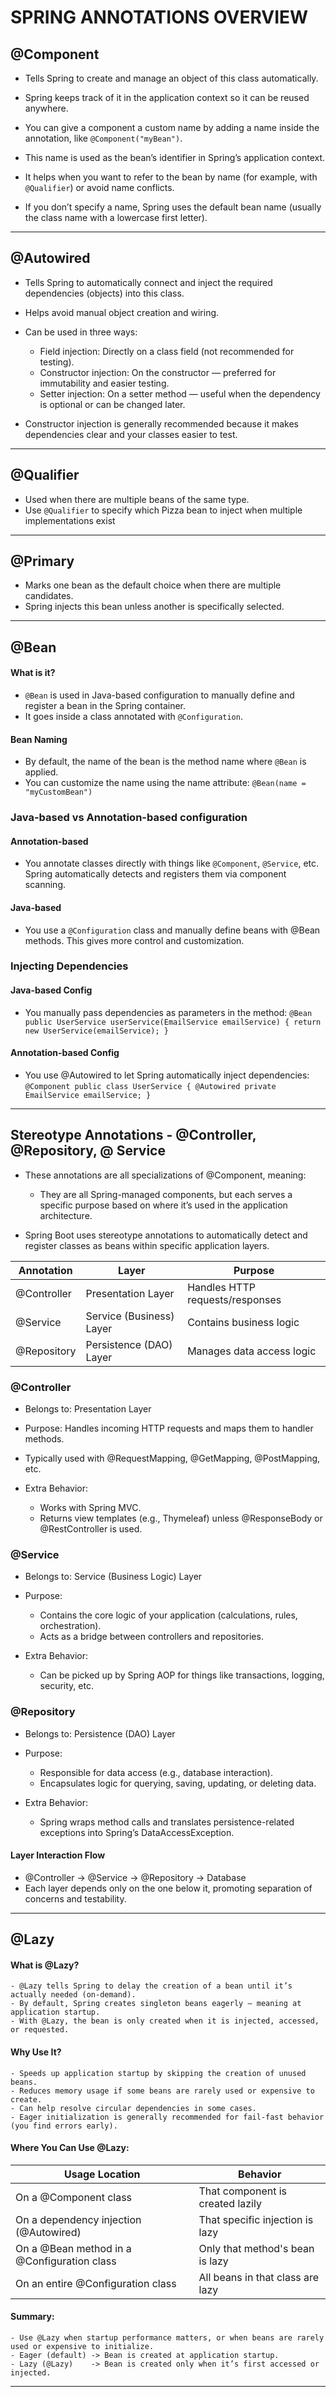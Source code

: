 # SPRING ANNOTATIONS OVERVIEW

## @Component

- Tells Spring to create and manage an object of this class automatically.
- Spring keeps track of it in the application context so it can be reused anywhere.

- You can give a component a custom name by adding a name inside the annotation, like `@Component("myBean")`.
- This name is used as the bean’s identifier in Spring’s application context.
- It helps when you want to refer to the bean by name (for example, with `@Qualifier`) or avoid name conflicts.
- If you don’t specify a name, Spring uses the default bean name (usually the class name with a lowercase first letter).

------------------------------------------------------------------------------------------------------------------------

## @Autowired

- Tells Spring to automatically connect and inject the required dependencies (objects) into this class.
- Helps avoid manual object creation and wiring.

- Can be used in three ways:
    - Field injection: Directly on a class field (not recommended for testing).
    - Constructor injection: On the constructor — preferred for immutability and easier testing.
    - Setter injection: On a setter method — useful when the dependency is optional or can be changed later.

- Constructor injection is generally recommended because it makes dependencies clear and your classes easier to test.

------------------------------------------------------------------------------------------------------------------------

## @Qualifier

- Used when there are multiple beans of the same type.
- Use `@Qualifier` to specify which Pizza bean to inject when multiple implementations exist

------------------------------------------------------------------------------------------------------------------------

## @Primary

- Marks one bean as the default choice when there are multiple candidates.
- Spring injects this bean unless another is specifically selected.

------------------------------------------------------------------------------------------------------------------------

## @Bean

#### What is it?

- `@Bean` is used in Java-based configuration to manually define and register a bean in the Spring container.
- It goes inside a class annotated with `@Configuration`.

#### Bean Naming

- By default, the name of the bean is the method name where `@Bean` is applied.
- You can customize the name using the name attribute: `@Bean(name = "myCustomBean")`

### Java-based vs Annotation-based configuration

#### Annotation-based

- You annotate classes directly with things like `@Component`, `@Service`, etc. Spring automatically detects and
  registers them via component scanning.

#### Java-based

- You use a `@Configuration` class and manually define beans with @Bean methods. This gives more control and
  customization.

### Injecting Dependencies

#### Java-based Config

- You manually pass dependencies as parameters in the method:
  `@Bean
  public UserService userService(EmailService emailService) {
  return new UserService(emailService);
  }`

#### Annotation-based Config

- You use @Autowired to let Spring automatically inject dependencies:
  `@Component
  public class UserService {
  @Autowired
  private EmailService emailService;
  }`

------------------------------------------------------------------------------------------------------------------------

## Stereotype Annotations - @Controller, @Repository, @ Service

- These annotations are all specializations of @Component, meaning:
    - They are all Spring-managed components, but each serves a specific purpose based on where it’s used in the
      application architecture.

- Spring Boot uses stereotype annotations to automatically detect and register classes as beans within specific
  application layers.

| Annotation  | Layer                    | Purpose                         |
|-------------|--------------------------|---------------------------------|
| @Controller | Presentation Layer       | Handles HTTP requests/responses |
| @Service	   | Service (Business) Layer | Contains business logic         |
| @Repository | Persistence (DAO) Layer  | Manages data access logic       |

### @Controller

- Belongs to: Presentation Layer
- Purpose: Handles incoming HTTP requests and maps them to handler methods.
- Typically used with @RequestMapping, @GetMapping, @PostMapping, etc.

- Extra Behavior:
    - Works with Spring MVC.
    - Returns view templates (e.g., Thymeleaf) unless @ResponseBody or @RestController is used.

### @Service

- Belongs to: Service (Business Logic) Layer

- Purpose:
    - Contains the core logic of your application (calculations, rules, orchestration).
    - Acts as a bridge between controllers and repositories.

- Extra Behavior:
    - Can be picked up by Spring AOP for things like transactions, logging, security, etc.

### @Repository

- Belongs to: Persistence (DAO) Layer

- Purpose:
    - Responsible for data access (e.g., database interaction).
    - Encapsulates logic for querying, saving, updating, or deleting data.

- Extra Behavior:
    - Spring wraps method calls and translates persistence-related exceptions into Spring’s DataAccessException.

#### Layer Interaction Flow

- @Controller → @Service → @Repository → Database
- Each layer depends only on the one below it, promoting separation of concerns and testability.

------------------------------------------------------------------------------------------------------------------------

## @Lazy

#### What is @Lazy?

    - @Lazy tells Spring to delay the creation of a bean until it’s actually needed (on-demand).
    - By default, Spring creates singleton beans eagerly — meaning at application startup.
    - With @Lazy, the bean is only created when it is injected, accessed, or requested.

#### Why Use It?

    - Speeds up application startup by skipping the creation of unused beans.
    - Reduces memory usage if some beans are rarely used or expensive to create.
    - Can help resolve circular dependencies in some cases.
    - Eager initialization is generally recommended for fail-fast behavior (you find errors early).

#### Where You Can Use @Lazy: 

| Usage Location                              | Behavior                         |
|---------------------------------------------|----------------------------------|
| On a @Component class                       | That component is created lazily |
| On a dependency injection (@Autowired)      | That specific injection is lazy  |
| On a @Bean method in a @Configuration class | Only that method's bean is lazy  |
| On an entire @Configuration class           | All beans in that class are lazy |

#### Summary:

    - Use @Lazy when startup performance matters, or when beans are rarely used or expensive to initialize.
    - Eager (default) -> Bean is created at application startup.
    - Lazy (@Lazy)    -> Bean is created only when it’s first accessed or injected.

------------------------------------------------------------------------------------------------------------------------
